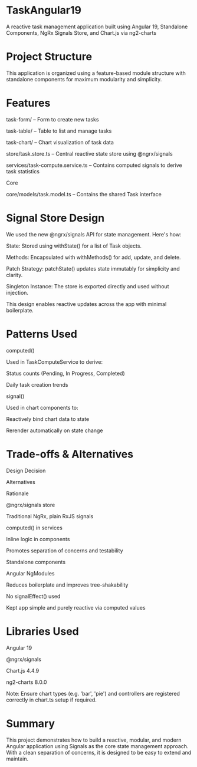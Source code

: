 # TaskAngular19

A reactive task management application built using Angular 19, Standalone Components, NgRx Signals Store, and Chart.js via ng2-charts

# Project Structure
This application is organized using a feature-based module structure with standalone components for maximum modularity and simplicity.

# Features

task-form/ – Form to create new tasks

task-table/ – Table to list and manage tasks

task-chart/ – Chart visualization of task data

store/task.store.ts – Central reactive state store using @ngrx/signals

services/task-compute.service.ts – Contains computed signals to derive task statistics

Core

core/models/task.model.ts – Contains the shared Task interface

# Signal Store Design

We used the new @ngrx/signals API for state management. Here's how:

State: Stored using withState() for a list of Task objects.

Methods: Encapsulated with withMethods() for add, update, and delete.

Patch Strategy: patchState() updates state immutably for simplicity and clarity.

Singleton Instance: The store is exported directly and used without injection.

This design enables reactive updates across the app with minimal boilerplate.

# Patterns Used

 computed()

Used in TaskComputeService to derive:

Status counts (Pending, In Progress, Completed)

Daily task creation trends

signal()

Used in chart components to:

Reactively bind chart data to state

Rerender automatically on state change

# Trade-offs & Alternatives

Design Decision

Alternatives

Rationale

@ngrx/signals store

Traditional NgRx, plain RxJS signals

computed() in services

Inline logic in components

Promotes separation of concerns and testability

Standalone components

Angular NgModules

Reduces boilerplate and improves tree-shakability

No signalEffect() used

Kept app simple and purely reactive via computed values

# Libraries Used

Angular 19

@ngrx/signals

Chart.js 4.4.9

ng2-charts 8.0.0

Note: Ensure chart types (e.g. 'bar', 'pie') and controllers are registered correctly in chart.ts setup if required.

# Summary

This project demonstrates how to build a reactive, modular, and modern Angular application using Signals as the core state management approach. With a clean separation of concerns, it is designed to be easy to extend and maintain.